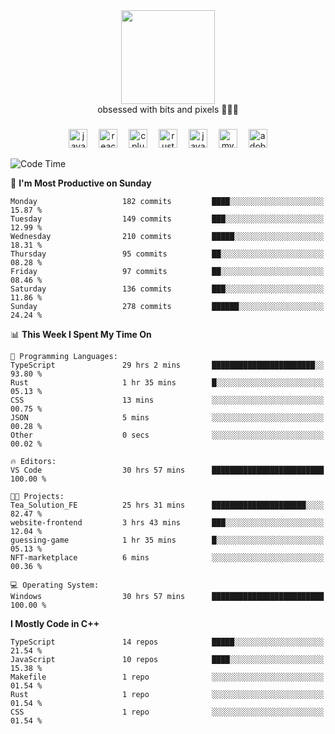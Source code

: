 


  <div align="center">
    
   <img src = "https://i.postimg.cc/W1R4TF4j/d6kpuve-c97567cf-518b-4b86-a271-5c89d88d22f7.gif"  width=150px height=150px />
 </div>

<div align="center">
  obsessed with bits and pixels 🧑‍💻🎨
</div>

  ###
<div align="center">
 <img src="https://cdn.jsdelivr.net/gh/devicons/devicon/icons/javascript/javascript-original.svg" height="30" alt="javascript logo"  />
  <img width="10" />
  <img src="https://cdn.jsdelivr.net/gh/devicons/devicon/icons/react/react-original.svg" height="30" alt="react logo"  />
  <img width="10" />
   <!--<img src="https://cdn.jsdelivr.net/gh/devicons/devicon/icons/nodejs/nodejs-original.svg" height="30" alt="nodejs logo"  />
  <img width="10" />
 <img src="https://cdn.jsdelivr.net/gh/devicons/devicon/icons/flutter/flutter-original.svg" height="30" alt="flutter logo"  />
 <img width="10" />-->
  <img src="https://cdn.jsdelivr.net/gh/devicons/devicon/icons/cplusplus/cplusplus-original.svg" height="30" alt="cpluplus logo"  />
  <img width="10" />
    <img src="https://cdn.jsdelivr.net/gh/devicons/devicon/icons/rust/rust-original.svg" height="30" alt="rust logo"  />
  <img width="10" />
  <img src="https://cdn.jsdelivr.net/gh/devicons/devicon/icons/java/java-original.svg" height="30" alt="java logo"  />
  <img width="10" />
  <img src="https://skillicons.dev/icons?i=mysql" height="30" alt="mysql logo"  />
  <img width="10" />
  <img src="https://skillicons.dev/icons?i=pr" height="30" alt="adobepremierepro logo"  />
</div>

<!--START_SECTION:waka-->
![Code Time](http://img.shields.io/badge/Code%20Time-1%2C852%20hrs%2012%20mins-blue)

📅 **I'm Most Productive on Sunday** 

```text
Monday                   182 commits         ████░░░░░░░░░░░░░░░░░░░░░   15.87 % 
Tuesday                  149 commits         ███░░░░░░░░░░░░░░░░░░░░░░   12.99 % 
Wednesday                210 commits         █████░░░░░░░░░░░░░░░░░░░░   18.31 % 
Thursday                 95 commits          ██░░░░░░░░░░░░░░░░░░░░░░░   08.28 % 
Friday                   97 commits          ██░░░░░░░░░░░░░░░░░░░░░░░   08.46 % 
Saturday                 136 commits         ███░░░░░░░░░░░░░░░░░░░░░░   11.86 % 
Sunday                   278 commits         ██████░░░░░░░░░░░░░░░░░░░   24.24 % 
```


📊 **This Week I Spent My Time On** 

```text
💬 Programming Languages: 
TypeScript               29 hrs 2 mins       ███████████████████████░░   93.80 % 
Rust                     1 hr 35 mins        █░░░░░░░░░░░░░░░░░░░░░░░░   05.13 % 
CSS                      13 mins             ░░░░░░░░░░░░░░░░░░░░░░░░░   00.75 % 
JSON                     5 mins              ░░░░░░░░░░░░░░░░░░░░░░░░░   00.28 % 
Other                    0 secs              ░░░░░░░░░░░░░░░░░░░░░░░░░   00.02 % 

🔥 Editors: 
VS Code                  30 hrs 57 mins      █████████████████████████   100.00 % 

🐱‍💻 Projects: 
Tea_Solution_FE          25 hrs 31 mins      █████████████████████░░░░   82.47 % 
website-frontend         3 hrs 43 mins       ███░░░░░░░░░░░░░░░░░░░░░░   12.04 % 
guessing-game            1 hr 35 mins        █░░░░░░░░░░░░░░░░░░░░░░░░   05.13 % 
NFT-marketplace          6 mins              ░░░░░░░░░░░░░░░░░░░░░░░░░   00.36 % 

💻 Operating System: 
Windows                  30 hrs 57 mins      █████████████████████████   100.00 % 
```

**I Mostly Code in C++** 

```text
TypeScript               14 repos            █████░░░░░░░░░░░░░░░░░░░░   21.54 % 
JavaScript               10 repos            ████░░░░░░░░░░░░░░░░░░░░░   15.38 % 
Makefile                 1 repo              ░░░░░░░░░░░░░░░░░░░░░░░░░   01.54 % 
Rust                     1 repo              ░░░░░░░░░░░░░░░░░░░░░░░░░   01.54 % 
CSS                      1 repo              ░░░░░░░░░░░░░░░░░░░░░░░░░   01.54 % 
```




<!--END_SECTION:waka-->
